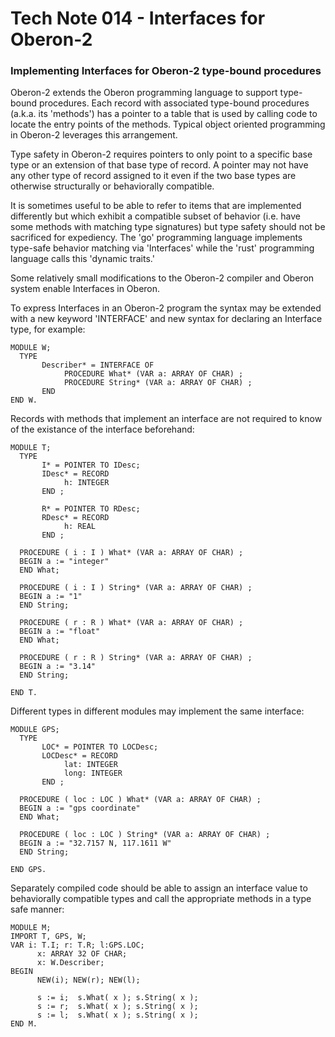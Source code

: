 # Tech Note 014 - Interfaces for Oberon-2
### Implementing Interfaces for Oberon-2 type-bound procedures

Oberon-2 extends the Oberon programming language to support type-bound procedures. Each record with associated type-bound procedures (a.k.a. its 'methods') has a pointer to a table that is used by calling code to locate the entry points of the methods. Typical object oriented programming in Oberon-2 leverages this arrangement.

Type safety in Oberon-2 requires pointers to only point to a specific base type or an extension of that base type of record. A pointer may not have any other type of record assigned to it even if the two base types are otherwise structurally or behaviorally compatible. 

It is sometimes useful to be able to refer to items that are implemented differently but which exhibit a compatible subset of behavior (i.e. have some methods with matching type signatures) but type safety should not be sacrificed for expediency. The 'go' programming language implements type-safe behavior matching via 'Interfaces' while the 'rust' programming language calls this 'dynamic traits.'

Some relatively small modifications to the Oberon-2 compiler and Oberon system enable Interfaces in Oberon.

To express Interfaces in an Oberon-2 program the syntax may be extended with a new keyword 'INTERFACE' and new syntax for declaring an Interface type, for example: 

```
MODULE W;
  TYPE
       Describer* = INTERFACE OF
            PROCEDURE What* (VAR a: ARRAY OF CHAR) ;
            PROCEDURE String* (VAR a: ARRAY OF CHAR) ;
       END 
END W.
```

Records with methods that implement an interface are not required to know of the existance of the interface beforehand:

```
MODULE T;
  TYPE
       I* = POINTER TO IDesc;
       IDesc* = RECORD
            h: INTEGER
       END ;

       R* = POINTER TO RDesc;
       RDesc* = RECORD
            h: REAL
       END ;

  PROCEDURE ( i : I ) What* (VAR a: ARRAY OF CHAR) ;
  BEGIN a := "integer"
  END What;

  PROCEDURE ( i : I ) String* (VAR a: ARRAY OF CHAR) ;
  BEGIN a := "1"
  END String;

  PROCEDURE ( r : R ) What* (VAR a: ARRAY OF CHAR) ;
  BEGIN a := "float"
  END What;
  
  PROCEDURE ( r : R ) String* (VAR a: ARRAY OF CHAR) ;
  BEGIN a := "3.14"
  END String;
  
END T.  
```

Different types in different modules may implement the same interface:

```
MODULE GPS;
  TYPE
       LOC* = POINTER TO LOCDesc;
       LOCDesc* = RECORD
            lat: INTEGER
            long: INTEGER
       END ;

  PROCEDURE ( loc : LOC ) What* (VAR a: ARRAY OF CHAR) ;
  BEGIN a := "gps coordinate"
  END What;

  PROCEDURE ( loc : LOC ) String* (VAR a: ARRAY OF CHAR) ;
  BEGIN a := "32.7157 N, 117.1611 W"
  END String;

END GPS.  
```
Separately compiled code should be able to assign an interface value to behaviorally compatible types and call the appropriate methods in a type safe manner:

```
MODULE M;
IMPORT T, GPS, W;
VAR i: T.I; r: T.R; l:GPS.LOC; 
      x: ARRAY 32 OF CHAR;
      x: W.Describer; 
BEGIN
      NEW(i); NEW(r); NEW(l);

      s := i;  s.What( x ); s.String( x );  
      s := r;  s.What( x ); s.String( x );
      s := l;  s.What( x ); s.String( x );
END M.

```


